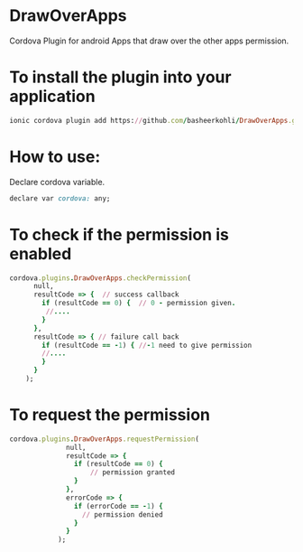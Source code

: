 # DrawOverApps
Cordova Plugin for android Apps that draw over the other apps permission.

# To install the plugin into your application 
```ruby
ionic cordova plugin add https://github.com/basheerkohli/DrawOverApps.git --save
```

# How to use: 
Declare cordova variable.
```ruby
declare var cordova: any;
```

# To check if the permission is enabled 

```ruby
cordova.plugins.DrawOverApps.checkPermission(
      null,
      resultCode => {  // success callback
        if (resultCode == 0) {  // 0 - permission given.
         //....
        }
      },
      resultCode => { // failure call back
        if (resultCode == -1) { //-1 need to give permission
        //....
        }
      }
    );
```

# To request the permission

```ruby
cordova.plugins.DrawOverApps.requestPermission(
              null,
              resultCode => {
                if (resultCode == 0) {
                    // permission granted
                }
              },
              errorCode => {
                if (errorCode == -1) {
                  // permission denied
                }
              }
            );
```
